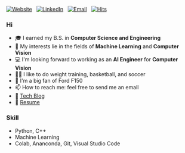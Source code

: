 [![Website](https://img.shields.io/badge/Website-dlgur1994.github.io-success?style=round&logo=safari)](https://dlgur1994.github.io/)&nbsp;&nbsp;
[![LinkedIn](https://img.shields.io/badge/LinkedIn-Brian.H.Lee-blue?style=round&logo=linkedin)](https://www.linkedin.com/in/brian-hyuk-lee-/)&nbsp;&nbsp;
[![Email](https://img.shields.io/badge/Email-sydbne@gmail.com-red?style=round&logo=gmail)](mailto:sydbne17@gmail.com)&nbsp;&nbsp;
[![Hits](https://hits.seeyoufarm.com/api/count/incr/badge.svg?url=https%3A%2F%2Fgithub.com%2Fdlgur1994%2Fdlgur1994&count_bg=Orange&title_bg=%23555555&icon=awesomelists.svg&icon_color=success&title=visits&edge_flat=false)](https://hits.seeyoufarm.com)

### Hi
- 🎓 I earned my B.S. in **Computer Science and Engineering**
- 🌱 My interests lie in the fields of **Machine Learning** and **Computer Vision**
- 💻 I'm looking forward to working as an **AI Engineer** for **Computer Vision**
- 💪🏽 I like to do weight training, basketball, and soccer
- 🚗 I'm a big fan of Ford F150
- 📫 How to reach me: feel free to send me an email
- 📕 [Tech Blog](https://dlgur1994.github.io)
- 🧾 [Resume](https://www.notion.so/Hyuk-Lee-aff570f89904451492b06afd08b47e1e)

### Skill
- Python, C++
- Machine Learning
- Colab, Ananconda, Git, Visual Studio Code

<!-- [![GitHub stats](https://github-readme-stats.vercel.app/api?username=dlgur1994&show_icons=true&theme=gruvbox)](https://github.com/anuraghazra/github-readme-stats) -->